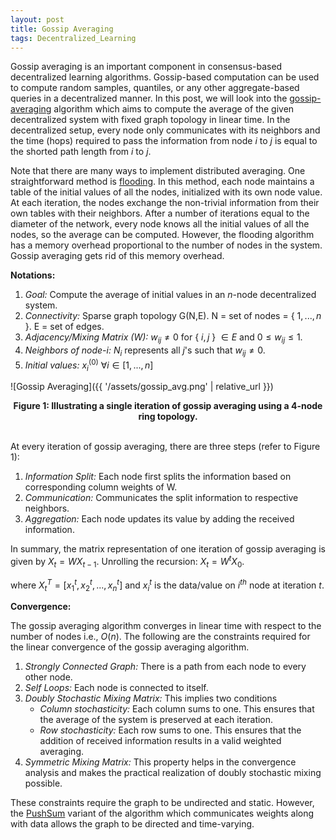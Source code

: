 ```yaml
---
layout: post
title: Gossip Averaging
tags: Decentralized_Learning
---
```


Gossip averaging is an important component in consensus-based decentralized learning algorithms. Gossip-based computation can be used to compute random samples, quantiles, or any other aggregate-based queries in a decentralized manner. In this post, we will look into the [gossip-averaging](https://ieeexplore.ieee.org/abstract/document/1498447) algorithm which aims to compute the average of the given decentralized system with fixed graph topology in linear time. In the decentralized setup, every node only communicates with its neighbors and the time (hops) required to pass the information from node $i$ to $j$ is equal to the shorted path length from $i$ to $j$.

Note that there are many ways to implement distributed averaging. One straightforward method is [flooding](https://www.sciencedirect.com/science/article/pii/S0167691104000398). In this method, each node maintains a table of the initial values of all the nodes, initialized with its own node value. At each iteration, the nodes exchange the non-trivial information from their own tables with their neighbors. After a number of iterations equal to the diameter of the network, every node knows all the initial values of all the nodes, so the average can be computed. However, the flooding algorithm has a memory overhead proportional to the number of nodes in the system. Gossip averaging gets rid of this memory overhead.

**Notations:**
1. *Goal:* Compute the average of initial values in an $n$-node decentralized system.
2. *Connectivity:* Sparse graph topology G(N,E). N = set of nodes = { $1,...,n$ }. E = set of edges.
3. *Adjacency/Mixing Matrix (W):* $w_{ij} \neq 0$ for { $i,j$ } $\in E$ and $0 \leq w_{ij} \leq 1$.
4. *Neighbors of node-$i$:* $N_i$ represents all $j$'s such that $w_{ij} \neq 0$.
5. *Initial values:* $x_i^{(0)}$   $\forall i \in [1,...,n]$

![Gossip Averaging]({{ '/assets/gossip_avg.png' | relative_url }}) 
<div align="center">
<strong>Figure 1: Illustrating a single iteration of gossip averaging using a 4-node ring topology.</strong>
</div>
<br>


At every iteration of gossip averaging, there are three steps (refer to Figure 1):
1. *Information Split:* Each node first splits the information based on corresponding column weights of W.
2. *Communication:* Communicates the split information to respective neighbors.
3. *Aggregation:* Each node updates its value by adding the received information.

In summary, the matrix representation of one iteration of gossip averaging is given by $X_t = W X_{t-1}$. Unrolling the recursion: $X_t = W^t X_0$.

where $X_t^T = [x_1^t, x_2^t,...,x_n^t]$ and $x_i^t$ is the data/value on $i^{th}$ node at iteration $t$. 

**Convergence:**

The gossip averaging algorithm converges in linear time with respect to the number of nodes i.e., $O(n)$. The following are the constraints required for the linear convergence of the gossip averaging algorithm.

1. *Strongly Connected Graph:* There is a path from each node to every other node.
2. *Self Loops:* Each node is connected to itself.
3. *Doubly Stochastic Mixing Matrix:* This implies two conditions
    *  *Column stochasticity:* Each column sums to one. This ensures that the average of the system is preserved at each iteration.
    *  *Row stochasticity:* Each row sums to one. This ensures that the addition of received information results in a valid weighted averaging.
4. *Symmetric Mixing Matrix:* This property helps in the convergence analysis and makes the practical realization of doubly stochastic mixing possible.

These constraints require the graph to be undirected and static. However, the [PushSum](https://ieeexplore.ieee.org/stamp/stamp.jsp?tp=&arnumber=1238221) variant of the algorithm which communicates weights along with data allows the graph to be directed and time-varying.  
